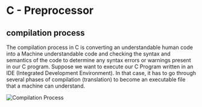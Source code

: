 # C - Preprocessor
## compilation process
The compilation process in C is converting an understandable human code into a Machine understandable code and checking the syntax and semantics of the code to determine any syntax errors or warnings present in our C program. Suppose we want to execute our C Program written in an IDE (Integrated Development Environment). In that case, it has to go through several phases of compilation (translation) to become an executable file that a machine can understand.

![Compilation Process](https://user-images.githubusercontent.com/105575956/198067468-27b7e464-ef4e-420c-bcd9-cfa4ba309c06.png)
